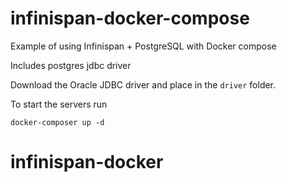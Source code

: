 # infinispan-docker-compose
Example of using Infinispan + PostgreSQL with Docker compose

Includes  postgres jdbc driver

Download the Oracle JDBC driver and place in the ```driver``` folder.

To start the servers run

```docker-composer up -d``` 
# infinispan-docker
